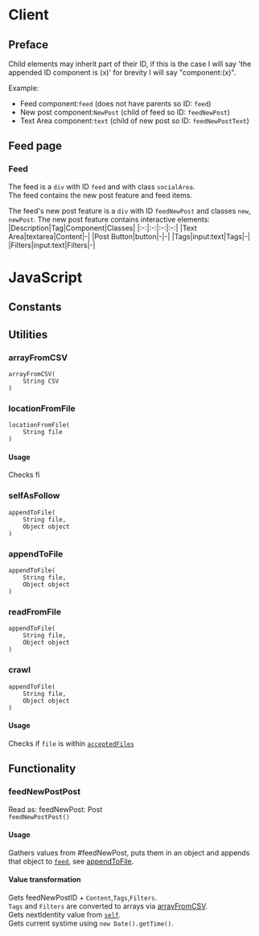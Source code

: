 # Client
## Preface
Child elements may inherit part of their ID, if this is the case I will say 'the appended ID component is (x)' for brevity I will say "component:(x)".

Example:
- Feed component:`feed` (does not have parents so ID: `feed`)
- New post component:`NewPost` (child of feed so ID: `feedNewPost`)
- Text Area component:`text` (child of new post so ID: `feedNewPostText`)
## Feed page
### Feed
The feed is a `div` with ID `feed` and with class `socialArea`.  
The feed contains the new post feature and feed items.

The feed's new post feature is a `div` with ID `feedNewPost` and classes `new`, `newPost`.
The new post feature contains interactive elements:
|Description|Tag|Component|Classes|
|:-:|:-:|:-:|:-:|
|Text Area|textarea|Content|-|
|Post Button|button|-|-|
|Tags|input:text|Tags|-|
|Filters|input:text|Filters|-|

# JavaScript
## Constants

## Utilities
### arrayFromCSV
```
arrayFromCSV(
	String CSV
)
```

### locationFromFile
```
locationFromFile(
	String file
)
```
#### Usage
Checks fi

### selfAsFollow
```
appendToFile(
	String file,
	Object object
)
```

### appendToFile
```
appendToFile(
	String file,
	Object object
)
```

### readFromFile
```
appendToFile(
	String file,
	Object object
)
```

### crawl
```
appendToFile(
	String file,
	Object object
)
```

#### Usage
Checks if `file` is within [`acceptedFiles`](wip.md)

## Functionality
### feedNewPostPost
Read as: feedNewPost: Post  
`feedNewPostPost()`  
#### Usage
Gathers values from #feedNewPost, puts them in an object and appends that object to [`feed`](feed.md), see [appendToFile](wip.md).
#### Value transformation
Gets feedNewPostID + `Content`,`Tags`,`Filters`.  
`Tags` and `Filters` are converted to arrays via [arrayFromCSV](wip.md).  
Gets nextIdentity value from [`self`](self.md).  
Gets current systime using `new Date().getTime()`.
<!--stackedit_data:
eyJoaXN0b3J5IjpbLTE4NTUyMzEzNzMsLTEzNzA3MjYwODQsLT
gwMTE3MTUzNiwzMDk5OTY4OF19
-->